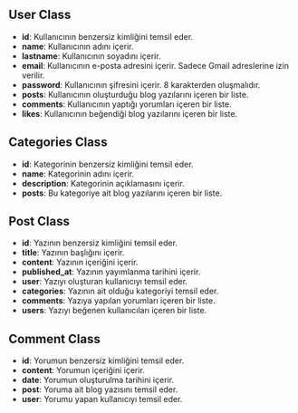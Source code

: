 
## User Class

- **id**: Kullanıcının benzersiz kimliğini temsil eder.
- **name**: Kullanıcının adını içerir.
- **lastname**: Kullanıcının soyadını içerir.
- **email**: Kullanıcının e-posta adresini içerir. Sadece Gmail adreslerine izin verilir.
- **password**: Kullanıcının şifresini içerir. 8 karakterden oluşmalıdır.
- **posts**: Kullanıcının oluşturduğu blog yazılarını içeren bir liste.
- **comments**: Kullanıcının yaptığı yorumları içeren bir liste.
- **likes**: Kullanıcının beğendiği blog yazılarını içeren bir liste.

## Categories Class

- **id**: Kategorinin benzersiz kimliğini temsil eder.
- **name**: Kategorinin adını içerir.
- **description**: Kategorinin açıklamasını içerir.
- **posts**: Bu kategoriye ait blog yazılarını içeren bir liste.

## Post Class

- **id**: Yazının benzersiz kimliğini temsil eder.
- **title**: Yazının başlığını içerir.
- **content**: Yazının içeriğini içerir.
- **published_at**: Yazının yayımlanma tarihini içerir.
- **user**: Yazıyı oluşturan kullanıcıyı temsil eder.
- **categories**: Yazının ait olduğu kategoriyi temsil eder.
- **comments**: Yazıya yapılan yorumları içeren bir liste.
- **users**: Yazıyı beğenen kullanıcıları içeren bir liste.

## Comment Class

- **id**: Yorumun benzersiz kimliğini temsil eder.
- **content**: Yorumun içeriğini içerir.
- **date**: Yorumun oluşturulma tarihini içerir.
- **post**: Yoruma ait blog yazısını temsil eder.
- **user**: Yorumu yapan kullanıcıyı temsil eder.

